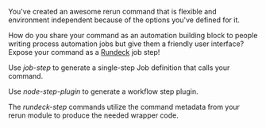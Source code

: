 You've created an awesome rerun command that is
flexible and environment independent because of 
the options you've defined for it.

How do you share your command as an automation building block to 
people writing process automation jobs but give them a 
friendly user interface?
Expose your command as a [Rundeck](http://rundeck.org) job step!

Use *job-step* to generate a single-step Job definition that calls your command.

Use *node-step-plugin* to generate a workflow step plugin.

The *rundeck-step* commands utilize the command metadata from
your rerun module to produce the needed wrapper code.